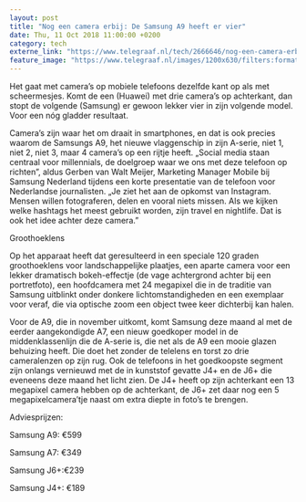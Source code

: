 ```yaml
---
layout: post
title: "Nog een camera erbij: De Samsung A9 heeft er vier"
date: Thu, 11 Oct 2018 11:00:00 +0200
category: tech
externe_link: "https://www.telegraaf.nl/tech/2666646/nog-een-camera-erbij-de-samsung-a9-heeft-er-vier"
feature_image: "https://www.telegraaf.nl/images/1200x630/filters:format(jpeg):quality(80)/cdn-kiosk-api.telegraaf.nl/78686942-cd52-11e8-94da-8b56f8fb20b1.jpg"
---
```


<p class="intro">Het gaat met camera’s op mobiele telefoons dezelfde kant op als met scheermesjes. Komt de een (Huawei) met drie camera’s op achterkant, dan stopt de volgende (Samsung) er gewoon lekker vier in zijn volgende model. Voor een nóg gladder resultaat.</p> <p>Camera’s zijn waar het om draait in smartphones, en dat is ook precies waarom de Samsungs A9, het nieuwe vlaggenschip in zijn A-serie, niet 1, niet 2, niet 3, maar 4 camera’s op een rijtje heeft. „Social media staan centraal voor millennials, de doelgroep waar we ons met deze telefoon op richten”, aldus Gerben van Walt Meijer, Marketing Manager Mobile bij Samsung Nederland tijdens een korte presentatie van de telefoon voor Nederlandse journalisten. „Je ziet het aan de opkomst van Instagram. Mensen willen fotograferen, delen en vooral niets missen. Als we kijken welke hashtags het meest gebruikt worden, zijn travel en nightlife. Dat is ook het idee achter deze camera.”</p><p>Groothoeklens</p><p>Op het apparaat heeft dat geresulteerd in een speciale 120 graden groothoeklens voor landschappelijke plaatjes, een aparte camera voor een lekker dramatisch bokeh-effectje (de vage achtergrond achter bij een portretfoto), een hoofdcamera met 24 megapixel die in de traditie van Samsung uitblinkt onder donkere lichtomstandigheden en een exemplaar voor veraf, die via optische zoom een object twee keer dichterbij kan halen.</p><p>Voor de A9, die in november uitkomt, komt Samsung deze maand al met de eerder aangekondigde A7, een nieuw goedkoper model in de middenklassenlijn die de A-serie is, die net als de A9 een mooie glazen behuizing heeft. Die doet het zonder de telelens en torst zo drie cameralenzen op zijn rug. Ook de telefoons in het goedkoopste segment zijn onlangs vernieuwd met de in kunststof gevatte J4+ en de J6+ die eveneens deze maand het licht zien. De J4+ heeft op zijn achterkant een 13 megapixel camera hebben op de achterkant, de J6+ zet daar nog een 5 megapixelcamera’tje naast om extra diepte in foto’s te brengen.</p><p>Adviesprijzen:</p><p>Samsung A9: €599 </p><p>Samsung A7: €349</p><p>Samsung J6+:€239</p><p>Samsung J4+: €189</p>
